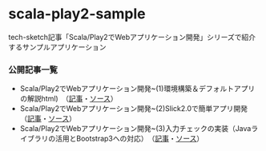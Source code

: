scala-play2-sample
==================

tech-sketch記事「Scala/Play2でWebアプリケーション開発」シリーズで紹介するサンプルアプリケーション

### 公開記事一覧
* Scala/Play2でWebアプリケーション開発~(1)環境構築＆デフォルトアプリの解説html)　（[記事](http://tech-sketch.jp/2013/11/scala-play2-1.html)・[ソース](https://github.com/tech-sketch/scala-play2-sample/tree/1.0)）
* Scala/Play2でWebアプリケーション開発~(2)Slick2.0で簡単アプリ開発　（[記事](http://tech-sketch.jp/2014/01/scala-play2-2.html)・[ソース](https://github.com/tech-sketch/scala-play2-sample/tree/2.0)）
* Scala/Play2でWebアプリケーション開発~(3)入力チェックの実装（Javaライブラリの活用とBootstrap3への対応）　（[記事](http://tech-sketch.jp/2014/02/scalaplay2web3.html)・[ソース](https://github.com/tech-sketch/scala-play2-sample/tree/3.0)）

